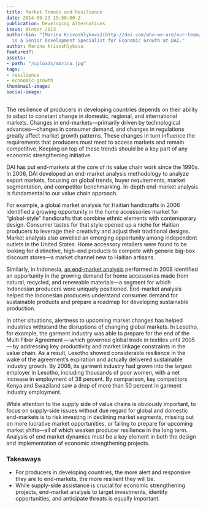 ```yaml
---
title: Market Trends and Resilience
date: 2014-09-23 19:58:00 Z
publication: Developing Alternatives
issue: Winter 2013
author-bio: "[Marina Krivoshlykova](http://dai.com/who-we-are/our-team/marina-krivoshlykova)
  is a Senior Development Specialist for Economic Growth at DAI."
author: Marina Krivoshlykova
featured?: 
assets:
- path: "/uploads/marina.jpg"
tags:
- resilience
- economic-growth
thumbnail-image:
social-image:
---
```


<p>The resilience of producers in developing countries depends on their ability to adapt to constant change in domestic, regional, and international markets. Changes in end-markets—primarily driven by technological advances—changes in consumer demand, and changes in regulations greatly affect market growth patterns. These changes in turn influence the requirements that producers must meet to access markets and remain competitive. Keeping on top of these trends should be a key part of any economic strengthening initiative.</p>



<p>DAI has put end-markets at the core of its value chain work since the 1990s. In 2006, DAI developed an end-market analysis methodology to analyze export markets, focusing on global trends, buyer requirements, market segmentation, and competitor benchmarking. In-depth end-market analysis is fundamental to our value chain approach.</p>
<p>For example, a global market analysis for Haitian handicrafts in 2006 identified a growing opportunity in the home accessories market for “global-style” handicrafts that combine ethnic elements with contemporary design. Consumer tastes for that style opened up a niche for Haitian producers to leverage their creativity and adjust their traditional designs. Market analysis also unveiled an emerging opportunity among independent outlets in the United States. Home accessory retailers were found to be looking for distinctive, high-end products to compete with generic big-box discount stores—a market channel new to Haitian artisans.</p>
<p>Similarly, in Indonesia, <a href="http://dai.com/our-work/projects/indonesia%E2%80%94senada-indonesia-competitiveness-program" target="blank">an end-market analysis</a> performed in 2008 identified an opportunity in the growing demand for home accessories made from natural, recycled, and renewable materials—a segment for which Indonesian producers were uniquely positioned. End-market analysis helped the Indonesian producers understand consumer demand for sustainable products and prepare a roadmap for developing sustainable production.</p>
<p>In other situations, alertness to upcoming market changes has helped industries withstand the disruptions of changing global markets. In Lesotho, for example, the garment industry was able to prepare for the end of the Multi Fiber Agreement — which governed global trade in textiles until 2005 — by addressing key productivity and market linkage constraints in the value chain. As a result, Lesotho showed considerable resilience in the wake of the agreement’s expiration and actually delivered sustainable industry growth. By 2008, its garment industry had grown into the largest employer in Lesotho, including thousands of poor women, with a net increase in employment of 38 percent. By comparison, key competitors Kenya and Swaziland saw a drop of more than 50 percent in garment industry employment.</p>
<p>While attention to the supply side of value chains is obviously important, to focus on supply-side issues without due regard for global and domestic end-markets is to risk investing in declining market segments, missing out on more lucrative market opportunities, or failing to prepare for upcoming market shifts—all of which weaken producer resilience in the long term. Analysis of end market dynamics must be a key element in both the design and implementation of economic strengthening projects.</p>
<h3>Takeaways</h3>
<ul>
  <li>For producers in developing countries, the more alert and responsive they are to end-markets, the more resilient they will be.</li>
  <li>While supply-side assistance is crucial for economic strengthening projects, end-market analysis to target investments, identify opportunities, and anticipate threats is equally important.</li>
</ul>
